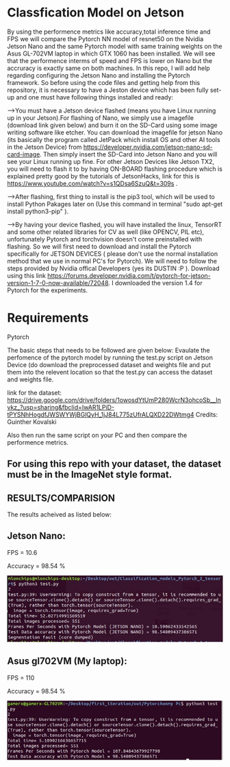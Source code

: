 # Classfication Model on Jetson 
By using the performence metrics like accuracy,total inference time and FPS we will compare the Pytorch NN model of resnet50 on the Nvidia Jetson Nano and the same Pytorch model with same training weights on the Asus GL-702VM laptop in which GTX 1060 has been installed. We will see that the performence interms of speed and FPS is lower on Nano but the accruracy is exactly same on both machines.
In this repo, I will add help regarding configuring the Jetson Nano and installing the Pytorch framework.
So before using the code files and getting help from this repository, it is necessary to have a Jeston device which has been fully set-up and one must have following things installed and ready:

-->You must have a Jetson device flashed (means you have Linux running up in your Jetson).For flashing of Nano, we simply use a imagefile (download link given below) and burn it on the SD-Card using some image writing software like etcher. You can download the imagefile for jetson Nano (its basically the program called JetPack which install OS and other AI tools in the Jetson Device) from https://developer.nvidia.com/jetson-nano-sd-card-image. Then simply insert the SD-Card into Jetson Nano and you will see your Linux running up fine. For other Jetson Devices like Jetson TX2, you will need to flash it to by having ON-BOARD flashing procedure which is explained pretty good by the tutorials of JetsonHacks, link for this is https://www.youtube.com/watch?v=s1QDsa6SzuQ&t=309s .

-->After flashing, first thing to install is the pip3 tool, which will be used to install Python Pakages later on (Use this command in terminal "sudo apt-get install python3-pip" ).

-->By having your device flashed, you will have installed the linux, TensorRT and some other related libraries for CV as well (like OPENCV, PIL etc), unfortunately Pytorch and torchvision doesn't come preinstalled with flashing. So we will first need to download and install the Pytorch specifically for JETSON DEVICES ( please don't use the normal installation method that we use in normal PC's for Pytorch). We will need to follow the steps provided by Nvidia offical Developers (yes its DUSTIN :P ). Download using this link https://forums.developer.nvidia.com/t/pytorch-for-jetson-version-1-7-0-now-available/72048. I downloaded the version 1.4 for Pytorch for the experiments.

# Requirements
  Pytorch
  
The basic steps that needs to be followed are given below:
Evaulate the perfomence of the pytorch model by running the test.py script on Jetson Device (do download the preprocessed dataset and weights file and put them into the relevent location so that the test.py can access the dataset and weights file.

link for the dataset: https://drive.google.com/drive/folders/1owosdYtUmP280WcrN3ohcoSb__lnvkz_?usp=sharing&fbclid=IwAR1LPiD-tPYSNhHogdfJWSWYWjBGlQyH_1jJ84L775zUfrALQXD22DWtmg4 Credits: Guinther Kovalski

Also then run the same script on your PC and then compare the performence metrics.

For using this repo with your dataset, the dataset must be in the ImageNet style format.
-----------

RESULTS/COMPARISION
-------------
The results acheived as listed below:

Jetson Nano: 
--------
FPS = 10.6

Accuracy = 98.54 %

![alt text](https://github.com/Uzair-Khattak/PytorchCLassification-onJetson/blob/main/part1.jpg)

Asus gl702VM (My laptop):
--------
FPS = 110

Accuracy = 98.54 %

![alt text](https://github.com/Uzair-Khattak/PytorchCLassification-onJetson/blob/main/2nd.jpg)
